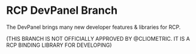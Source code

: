 # RCP DevPanel Branch
The DevPanel brings many new developer features & libraries for RCP.

(THIS BRANCH IS NOT OFFICIALLY APPROVED BY @CLIOMETRIC. IT IS A RCP BINDING LIBRARY FOR DEVELOPING)